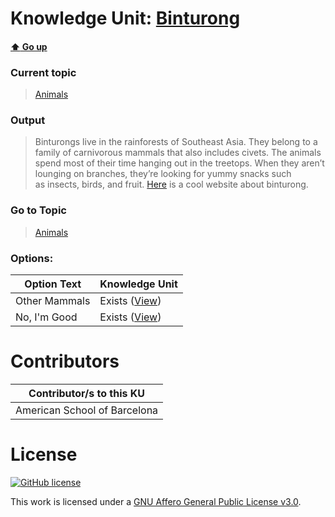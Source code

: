 # Knowledge Unit: [Binturong](../../knowledge_units/animals/binturong.md)

#### [:arrow_up: Go up](../../topics/animals.md)
### Current topic
> [Animals](../../topics/animals.md)
### Output
> Binturongs live in the rainforests of Southeast Asia. They belong to a family of carnivorous mammals that also includes civets. The animals spend most of their time hanging out in the treetops. When they aren’t lounging on branches, they’re looking for yummy snacks such as insects, birds, and fruit. [Here](https://animals.sandiegozoo.org/animals/binturong) is a cool website about binturong.
### Go to Topic
> [Animals](../../topics/animals.md)

### Options: 

| Option Text | Knowledge Unit |
| - | - |  
| Other Mammals  |  Exists ([View](../../knowledge_units/animals/other-mammals.md))  |  
| No, I&#039;m Good  |  Exists ([View](../../knowledge_units/animals/no-im-good.md))  | 

# Contributors

| Contributor/s to this KU |
| - | 
| American School of Barcelona |

# License
[![GitHub license](https://img.shields.io/github/license/inbrainz/cerebro)](https://github.com/inbrainz/cerebro/blob/master/LICENSE)

This work is licensed under a [GNU Affero General Public License v3.0](https://www.gnu.org/licenses/agpl-3.0.txt).